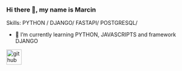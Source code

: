 ### Hi there 👋, my name is Marcin



Skills: PYTHON / DJANGO/ FASTAPI/ POSTGRESQL/ 


- 🌱 I’m currently learning PYTHON, JAVASCRIPTS and framework DJANGO  


[<img src='https://cdn.jsdelivr.net/npm/simple-icons@3.0.1/icons/github.svg' alt='github' height='40'>](https://github.com/marcinWojtczak)  
